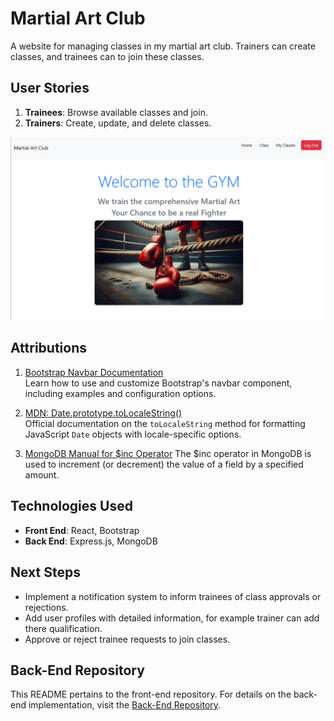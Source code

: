 # Martial Art Club

A website for managing classes in my martial art club. Trainers can create classes, and trainees can to join these classes.

## User Stories

1. **Trainees**: Browse available classes and join.
2. **Trainers**: Create, update, and delete classes.

![Screenshot of the App](image.png)

## Attributions

1. [Bootstrap Navbar Documentation](https://getbootstrap.com/docs/5.0/components/navbar/)  
   Learn how to use and customize Bootstrap's navbar component, including examples and configuration options.

2. [MDN: Date.prototype.toLocaleString()](https://developer.mozilla.org/en-US/docs/Web/JavaScript/Reference/Global_Objects/Date/toLocaleString)  
   Official documentation on the `toLocaleString` method for formatting JavaScript `Date` objects with locale-specific options.
3. [MongoDB Manual for $inc Operator](https://www.mongodb.com/docs/manual/reference/operator/update/inc/)
   The $inc operator in MongoDB is used to increment (or decrement) the value of a field by a specified amount.

## Technologies Used

- **Front End**: React, Bootstrap
- **Back End**: Express.js, MongoDB

## Next Steps

- Implement a notification system to inform trainees of class approvals or rejections.
- Add user profiles with detailed information, for example trainer can add there qualification.
- Approve or reject trainee requests to join classes.

## Back-End Repository

This README pertains to the front-end repository. For details on the back-end implementation, visit the [Back-End Repository](https://github.com/ima7moodz/Project3-back-end.git).
